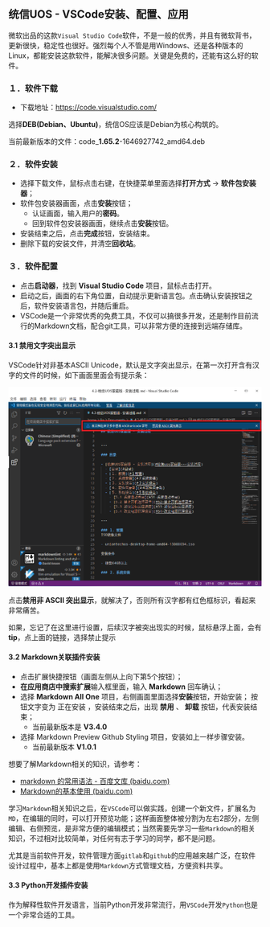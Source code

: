 ## 统信UOS - VSCode安装、配置、应用

微软出品的这款`Visual Studio Code`软件，不是一般的优秀，并且有微软背书，更新很快，稳定性也很好。强烈每个人不管是用Windows、还是各种版本的Linux，都能安装这款软件，能解决很多问题。关键是免费的，还能有这么好的软件。

### １．软件下载

- 下载地址：https://code.visualstudio.com/

选择**DEB(Debian、Ubuntu)**，统信OS应该是Debian为核心构筑的。

当前最新版本的文件：code_**1.65.2**-1646927742_amd64.deb



### ２．软件安装

- 选择下载文件，鼠标点击右键，在快捷菜单里面选择**打开方式** → **软件包安装器**；
- 软件包安装器画面，点击**安装**按钮；
  - 认证画面，输入用户的**密码**。
  - 回到软件包安装器画面，继续点击**安装**按钮。
- 安装结束之后，点击**完成**按钮，安装结束。
- 删除下载的安装文件，并清空**回收站**。



### ３．软件配置

- 点击**启动器**，找到 **Visual Studio Code** 项目，鼠标点击打开。
- 启动之后，画面的右下角位置，自动提示更新语言包。点击确认安装按钮之后，软件安装语言包，并随后重启。
- VSCode是一个非常优秀的免费工具，不仅可以搞很多开发，还是制作目前流行的Markdown文档，配合git工具，可以非常方便的连接到远端存储库。

#### 3.1 禁用文字突出显示

VSCode针对非基本ASCII Unicode，默认是文字突出显示，在第一次打开含有汉字的文件的时候，如下画面里面会有提示条：

![image-20220327020121197](images/image-20220327020121197.png)

点击**禁用非 ASCII 突出显示**，就解决了，否则所有汉字都有红色框标识，看起来非常痛苦。

如果，忘记了在这里进行设置，后续汉字被突出现实的时候，鼠标悬浮上面，会有**tip**，点上面的链接，选择禁止提示

#### 3.2 Markdown关联插件安装

- 点击扩展快捷按钮（画面左侧从上向下第5个按钮）；
- **在应用商店中搜索扩展**输入框里面，输入 **Markdown** 回车确认；
- 选择 **Markdown All One** 项目，右侧画面里面选择**安装**按钮，开始安装； 按钮文字变为 正在安装 ，安装结束之后，出现 **禁用** 、 **卸载** 按钮，代表安装结束；
  - 当前最新版本是 **V3.4.0**
- 选择 Markdown Preview Github Styling 项目，安装如上一样步骤安装。
  - 当前最新版本 **V1.0.1**

想要了解Markdown相关的知识，请参考：

- [markdown 的常用语法 - 百度文库 (baidu.com)](https://wenku.baidu.com/tfview/25835aa603d276a20029bd64783e0912a2167c86.html?fr=launch_ad&SS-bdtg01&utm_source=bdss-WD&utm_medium=cpc&utm_account=SS-bdtg01&e_creative=54638612614&e_keywordid=342403215832&bd_vid=8151790761723072116)
- [Markdown的基本使用 (baidu.com)](https://baijiahao.baidu.com/s?id=1721269521385203440&wfr=spider&for=pc)

学习`Markdown`相关知识之后，在`VSCode`可以做实践，创建一个新文件，扩展名为`MD`，在编辑的同时，可以打开预览功能；这样画面整体被分割为左右2部分，左侧编辑、右侧预览，是非常方便的编辑模式；当然需要先学习一些`Markdown`的相关知识，不过相对比较简单，对任何有志于学习的同学，都不是问题。

尤其是当前软件开发，软件管理方面`gitlab`和`github`的应用越来越广泛，在软件设计过程中，基本上都是使用`Markdown`方式管理文档，方便资料共享。

#### 3.3 Python开发插件安装

作为解释性软件开发语言，当前Python开发非常流行，用`VSCode`开发`Python`也是一个非常合适的工具。

